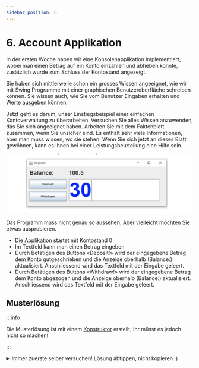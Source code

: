 ```yaml
---
sidebar_position: 6
---
```


# 6. Account Applikation

In der ersten Woche haben wir eine Konsolenapplikation implementiert, wobei man einen Betrag auf ein Konto einzahlen und abheben konnte, zusätzlich wurde zum Schluss der Kontostand angezeigt.

Sie haben sich mittlerweile schon ein grosses Wissen angeeignet, wie wir mit Swing Programme mit einer graphischen Benutzeroberfläche schreiben können. Sie wissen auch, wie Sie vom Benutzer Eingaben erhalten und Werte ausgeben können.

Jetzt geht es darum, unser Einstiegsbeispiel einer einfachen Kontoverwaltung zu überarbeiten. Versuchen Sie alles Wissen anzuwenden, das Sie sich angeeignet haben. Arbeiten Sie mit dem Faktenblatt zusammen, wenn Sie unsicher sind. Es enthält sehr viele Informationen, aber man muss wissen, wo sie stehen. Wenn Sie sich jetzt an dieses Blatt gewöhnen, kann es Ihnen bei einer Leistungsbeurteilung eine Hilfe sein.

![](../img/account-application-swing.png)

Das Programm muss nicht genau so aussehen. Aber vielleicht möchten Sie etwas ausprobieren.

- Die Applikation startet mit Kontostand 0
- Im Textfeld kann man einen Betrag eingeben
- Durch Betätigen des Buttons «Deposit!» wird der eingegebene Betrag dem Konto gutgeschrieben und die Anzeige oberhalb (Balance:) aktualisiert. Anschliessend wird das Textfeld mit der Eingabe geleert.
- Durch Betätigen des Buttons «Withdraw!» wird der eingegebene Betrag dem Konto abgezogen und die Anzeige oberhalb (Balance:) aktualisiert. Anschliessend wird das Textfeld mit der Eingabe geleert.

## Musterlösung

:::info

Die Musterlösung ist mit einem [Konstruktor](../konzepte/Konstruktor) erstellt, Ihr müsst es jedoch nicht so machen!

:::


<details>
<summary>Immer zuerste selber versuchen! Lösung abtippen, nicht kopieren ;)</summary>

```java title="Starter.java"
public class Starter {
  public static void main(String[] args) {
    AccountGui gui = new AccountGui();
    gui.showDialog();
  }
}
```

```java title="AccountGui.java"
import java.awt.event.ActionEvent;
import java.awt.event.ActionListener;

import javax.swing.JButton;
import javax.swing.JFrame;
import javax.swing.JLabel;
import javax.swing.JTextField;

public class AccountGui extends JFrame implements ActionListener {
  Account account;
  JButton deposit;
  JButton withdraw;
  JLabel balanceLabel;
  JTextField amountTextField;
  
  public AccountGui() {
    // Initialisieren der Werte im Konstruktor
    account = new Account();
    deposit = new JButton("einzahlen");
    withdraw = new JButton("auszahlen");
    balanceLabel = new JLabel();
    amountTextField = new JTextField();
  }
  
  public AccountGui(double startBalance) {
    // Initialisieren der Werte mit einem startguthaben
    account = new Account();
    account.deposit(startBalance);
    deposit = new JButton("einzahlen");
    withdraw = new JButton("auszahlen");
    balanceLabel = new JLabel();
    amountTextField = new JTextField();
  }

  public void showDialog() {
    this.setLayout(null);

    amountTextField.setBounds(10, 10, 250, 20);
    balanceLabel.setBounds(10, 40, 250, 20);
    deposit.setBounds(10, 70, 250, 20);
    withdraw.setBounds(10, 100, 250, 20);

    this.add(amountTextField);
    this.add(balanceLabel);
    this.add(deposit);
    this.add(withdraw);

    deposit.addActionListener(this);
    withdraw.addActionListener(this);

    this.setTitle("Account GUI Application");
    this.setDefaultCloseOperation(EXIT_ON_CLOSE);
    this.setSize(300, 300);
    this.setVisible(true);
  }

  @Override
  public void actionPerformed(ActionEvent e) {
    if (e.getSource() == deposit) {
        account.deposit(getAmount());
    } else if (e.getSource() == withdraw) {
        account.withdraw(getAmount());
    }
    refreshBalance();
    clearAmount();
  }

  // Es ist guter Stil, wenn private Methoden unterhalb der public Methoden stehen
  // Am besten sortiert nach der Verwendung. Dies vereinfacht das Lesen des Codes!

  private double getAmount() {
    return Double.parseDouble(amountTextField.getText());
  }

  private void refreshBalance() {
    double balance = account.getBalance();
    balanceLabel.setText(balance + "");
    //balanceLabel.setText(Double.toString(balance)); // alternative Möglichkeit
  }

  private void clearAmount() {
    amountTextField.getText("");
  }
}
```

```java title="Account.java"
public class Account {
  private double balance;

  public double getBalance() {
    return balance;
  }

  public void deposit(double value) {
    this.balance += value;
  }
  
  public void withdraw(double value) {
    this.balance -= value;
  }
}
```

</details>

